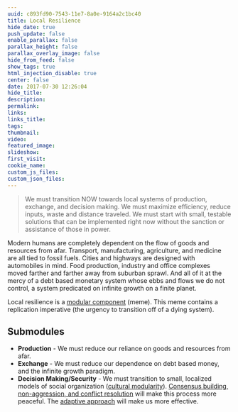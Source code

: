 ```yaml
---
uuid: c893fd90-7543-11e7-8a0e-9164a2c1bc40
title: Local Resilience
hide_date: true
push_update: false
enable_parallax: false
parallax_height: false
parallax_overlay_image: false
hide_from_feed: false
show_tags: true
html_injection_disable: true
center: false
date: 2017-07-30 12:26:04
hide_title:
description:
permalink:
links:
links_title:
tags:
thumbnail:
video:
featured_image:
slideshow:
first_visit:
cookie_name:
custom_js_files:
custom_json_files:
---
```

<blockquote>We must transition NOW towards local systems of production, exchange, and decision making. We must maximize efficiency, reduce inputs, waste and distance traveled. We must start with small, testable solutions that can be implemented right now without the sanction or assistance of those in power.</blockquote>

Modern humans are completely dependent on the flow of goods and resources from afar. Transport, manufacturing, agriculture, and medicine are all tied to fossil fuels.
Cities and highways are designed with automobiles in mind. Food production, industry and office complexes moved farther and farther away from suburban sprawl. And all of it at the mercy of a debt based monetary system whose ebbs and flows we do not control, a system predicated on infinite growth on a finite planet.  

Local resilience is a [modular component](/modules/modularity) (meme). This meme contains a replication imperative (the urgency to transition off of a dying system).

## Submodules

* **Production** - We must reduce our reliance on goods and resources from afar.
* **Exchange** - We must reduce our dependence on debt based money, and the infinite growth paradigm.
* **Decision Making/Security** - We must transition to small, localized models of social organization ([cultural modularity](/modules/modularity/cultural-modularity)). [Consensus building, non-aggression, and conflict resolution](/modules/peaceful-continuity) will make this process more peaceful. The [adaptive approach](/modules/adaptive-action) will make us more effective.